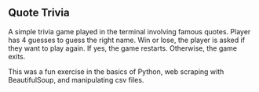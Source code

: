 Quote Trivia
------

A simple trivia game played in the terminal involving famous quotes. Player has 4 guesses to guess the right name. Win or lose, the player is asked if they want to play again. If yes, the game restarts. Otherwise, the game exits.

This was a fun exercise in the basics of Python, web scraping with BeautifulSoup, and manipulating csv files.
